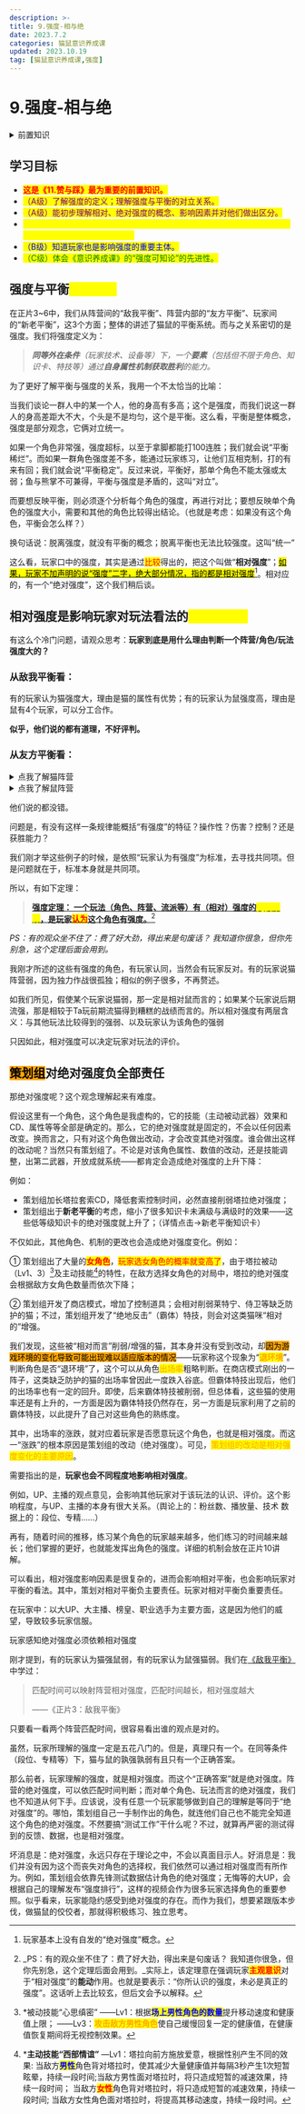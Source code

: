 ```yaml
---
description: >-
title: 9.强度-相与绝
date: 2023.7.2
categories: 猫鼠意识养成课
updated: 2023.10.19
tag: [猫鼠意识养成课,强度]
---
```


# 9.强度-相与绝

<details>

<summary>前置知识</summary>

\[必需][2.胜与负](../part.i-current-abstract/2.win-and-lose.md)

\[建议][3.敌我平衡](../part.ii-balance/3.self-enemy-balance.md)   [4.友方平衡-上](../part.ii-balance/4.style-balance.md)   [5.友方平衡-下](../part.ii-balance/5.-you-fang-ping-heng-xia-shu.md)

</details>

## 学习目标

* <mark style="color:red;">**这是《11.赞与踩》最为重要的前置知识。**</mark>
* <mark style="color:purple;">（A级）了解强度的定义；理解强度与平衡的对立关系。</mark>
* <mark style="color:purple;">（A级）能初步理解相对、绝对强度的概念、影响因素并对他们做出区分。</mark>
* <mark style="color:yellow;">（S级）开始意识到相对强度对玩法的风评起决定性作用，能初步运用该理论看待玩家对强度的看法及言论。</mark>
* <mark style="color:blue;">（B级）知道玩家也是影响强度的重要主体。</mark>
* <mark style="color:green;">（C级）体会《意识养成课》的“强度可知论”的先进性。</mark>

## 强度与平衡<mark style="color:yellow;">对立统一</mark>

&#x20;       在正片3\~6中，我们从阵营间的“敌我平衡”、阵营内部的“友方平衡”、玩家间的“新老平衡”，这3个方面；整体的讲述了猫鼠的平衡系统。而与之关系密切的是强度。我们将强度定义为：

> _**同等外在条件**（玩家技术、设备等）下，一个**要素**（包括但不限于角色、知识卡、特技等）通过**自身属性机制获取胜利**的能力。_

为了更好了解平衡与强度的关系，我用一个不太恰当的比喻：

&#x20;       当我们谈论一群人中的某一个人，他的身高有多高；这个是强度，而我们说这一群人的身高差距大不大，个头是不是均匀，这个是平衡。这么看，平衡是整体概念，强度是部分观念，它俩对立统一。

&#x20;       如果一个角色非常强，强度超标，以至于拿脚都能打100连胜；我们就会说“平衡稀烂”。而如果一群角色强度差不多，能通过玩家练习，让他们互相克制，打的有来有回；我们就会说“平衡稳定”。反过来说，平衡好，那单个角色不能太强或太弱；鱼与熊掌不可兼得，平衡与强度是矛盾的，这叫“对立”。

&#x20;       而要想反映平衡，则必须逐个分析每个角色的强度，再进行对比；要想反映单个角色的强度大小，需要和其他的角色比较得出结论。（也就是考虑：如果没有这个角色，平衡会怎么样？）

&#x20;       换句话说：脱离强度，就没有平衡的概念；脱离平衡也无法比较强度。这叫“统一”

&#x20;       这么看，玩家口中的强度，其实是通过<mark style="color:red;">比较</mark>得出的，把这个叫做“**相对强度**”；[<mark style="background-color:yellow;">如果，玩家不加声明的说“强度”二字，绝大部分情况，指的都是相对强度</mark>](#user-content-fn-1)[^1]。相对应的，有一个“绝对强度”，这个我们稍后谈。

## 相对强度是影响玩家对玩法看法的<mark style="color:yellow;">决定性因素</mark>

有这么个冷门问题，请观众思考：**玩家到底是用什么理由判断一个阵营/角色/玩法强度大的？**

### 从敌我平衡看：

有的玩家认为猫强度大，理由是猫的属性有优势；有的玩家认为鼠强度高，理由是鼠有4个玩家，可以分工合作。

**似乎，他们说的都有道理，不好评判。**

### 从友方平衡看：

<details>

<summary>点我了解猫阵营</summary>

*   有的玩家认为汤姆、塔拉这类**前期流**猫强度高：理由是免控、操作容易和被动技能、套索机动性高。

    此外，前期流能为猫争取较多的获胜机会。
* 有的玩家认为图多盖洛（香水、甲油）、以及佩戴铜暴卡组的**后期流**强度高，理由是不需要较高操作就可打出团灭。

</details>

<details>

<summary>点我了解鼠阵营</summary>

鼠阵营中，有的玩家认为开局送的杰瑞强度高，理由是操作较容易；

也有玩家认为限定角色强度高，是因为它们能打团，干扰控制频繁。

</details>

他们说的都没错。

问题是，有没有这样一条规律能概括“有强度”的特征？操作性？伤害？控制？还是获胜能力？

我们刚才举这些例子的时候，是依照“玩家认为有强度”为标准，去寻找共同项。但是问题就在于，标准本身就是共同项。

所以，有如下定理：

> [**强度定理： 一个玩法（角色、阵营、流派等）有（相对）强度的**<mark style="color:yellow;">**充要条件**</mark>**，是玩家**<mark style="color:red;">**认为**</mark>**这个角色有强度。**](#user-content-fn-2)[^2]

_PS：有的观众坐不住了：费了好大劲，得出来是句废话？ 我知道你很急，但你先别急，这个定理后面会用到。_

我刚才所述的这些有强度的角色，有玩家认同，当然会有玩家反对。有的玩家说猫阵营弱，因为独力作战很孤独；相似的例子很多，不再赘述。

如我们所见，假使某个玩家说猫弱，那一定是相对鼠而言的；如果某个玩家说后期流强，那是相较于Ta玩前期流猫得到糟糕的战绩而言的。所以相对强度有两层含义：与其他玩法比较得到的强弱、以及玩家认为该角色的强弱

只因如此，相对强度可以决定玩家对玩法的评价。

&#x20;

## <mark style="background-color:orange;">策划组</mark>对绝对强度负全部责任

&#x20;       那绝对强度呢？这个观念理解起来有难度。

&#x20;       假设这里有一个角色，这个角色是我虚构的，它的技能（主动被动武器）效果和CD、属性等等全部是确定的。那么，它的绝对强度就是固定的，不会以任何因素改变。换而言之，只有对这个角色做出改动，才会改变其绝对强度。谁会做出这样的改动呢？当然只有策划组了。不论是对该角色属性、数值的改动，还是技能调整，出第二武器，开放成就系统——都肯定会造成绝对强度的上升下降：

例如：

* 策划组加长塔拉套索CD，降低套索控制时间，必然直接削弱塔拉绝对强度；
* 策划组出于**新老平衡**的考虑，缩小了很多知识卡未满级与满级时的效果——这些低等级知识卡的绝对强度就上升了；（详情点击→新老平衡知识卡）

不仅如此，其他角色、机制的更改也会造成绝对强度变化。例如：

①    策划组出了大量的<mark style="color:red;">**女角色**</mark>，<mark style="color:red;">玩家选女角色的概率就变高了</mark>，由于塔拉被动（Lv1、3）[^3]及主动技能[^4]的特性，在敌方选择女角色的对局中，塔拉的绝对强度会根据敌方女角色数量而依次下降；

②    策划组开发了商店模式，增加了控制道具；会相对削弱莱特宁、侍卫等缺乏防护的猫；不过，策划组开发了“绝地反击”（霸体）特技，则会对这类猫咪“相对的”增强。

&#x20;       我们发现，这些被“相对而言”削弱/增强的猫，其本身并没有受到改动，却<mark style="background-color:orange;">因为游戏环境的变化导致可能出现难以适应版本的情况</mark>——玩家称这个现象为“<mark style="color:orange;">**退环境**</mark>”。判断角色是否“退环境”了，这个可以从角色<mark style="color:orange;">出场率</mark>粗略判断。在商店模式刚出的一阵子，这类缺乏防护的猫的出场率曾因此一度跌入谷底。但霸体特技出现后，他们的出场率也有一定的回升。即使，后来霸体特技被削弱，但总体看，这些猫的使用率还是有上升的，一方面是因为霸体特技仍然存在，另一方面是玩家利用了之前的霸体特技，以此提升了自己对这些角色的熟练度。

&#x20;       其中，出场率的涨跌，就对应着玩家是否愿意玩这个角色，也就是相对强度。而这一“涨跌”的根本原因是策划组的改动（绝对强度）。可见，<mark style="color:orange;">策划组的改动是相对强度变化的主要原因</mark>。

&#x20;       需要指出的是，**玩家也会不同程度地影响相对强度**。

&#x20;       例如，UP、主播的观点意见，会影响其他玩家对于该玩法的认识、评价。这个影响程度，与UP、主播的本身有很大关系。（舆论上的：粉丝数、播放量、技术 数据上的：段位、专精……）

&#x20;       再有，随着时间的推移，练习某个角色的玩家越来越多，他们练习的时间越来越长；他们掌握的更好，也就能发挥出角色的强度。详细的机制会放在正片10讲解。

可以看出，相对强度影响因素是很复杂的，进而会影响相对平衡，也会影响玩家对平衡的看法。其中，策划对相对平衡负主要责任。玩家对相对平衡负重要责任。

在玩家中：以大UP、大主播、榜皇、职业选手为主要方面，这是因为他们的威望，导致较多玩家信服。

玩家感知绝对强度必须依赖相对强度

刚才提到，有的玩家认为猫强鼠弱，有的玩家认为鼠强猫弱。我们在[《敌我平衡》](../part.ii-balance/3.self-enemy-balance.md#pi-pei-shi-jian-ke-yi-ying-she-zhen-ying-xiang-dui-qiang-du)中学过：

> 匹配时间可以映射阵营相对强度，匹配时间越长，相对强度越大
>
> ——《正片3：敌我平衡》

&#x20;       只要看一看两个阵营匹配时间，很容易看出谁的观点是对的。

&#x20;       虽然，玩家所理解的强度一定是五花八门的。但是，真理只有一个。在同等条件（段位、专精等）下，猫与鼠的孰强孰弱有且只有一个正确答案。

&#x20;       那么前者，玩家理解的强度，就是相对强度。而这个“正确答案”就是绝对强度。阵营的绝对强度，可以依匹配时间判断；而对单个角色、玩法而言的绝对强度，我们也不知道从何下手。应该说，没有任意一个玩家能够做到自己的理解是等同于“绝对强度”的。哪怕，策划组自己一手制作出的角色，就连他们自己也不能完全知道这个角色的绝对强度。不然要搞“测试工作”干什么呢？不过，就算再严密的测试得到的反馈、数据，也是相对强度。

&#x20;       坏消息是：绝对强度，永远只存在于理论之中，不会以真面目示人。好消息是：我们并没有因为这个而丧失对角色的选择权，我们依然可以通过相对强度而有所作为。例如，策划组会依靠先锋测试数据估计角色的绝对强度；无悔等的大UP，会根据自己的理解发布“强度排行”，这样的视频会作为很多玩家选择角色的重要参照。似乎看来，玩家能隐约感受到绝对强度的存在。而作为我们，想要紧跟版本步伐，做猫鼠的佼佼者，那就得积极练习、独立思考。

[^1]: 玩家基本上没有自发的“绝对强度”概念。

[^2]: _PS：有的观众坐不住了：费了好大劲，得出来是句废话？ 我知道你很急，但你先别急，这个定理后面会用到。_实际上，该定理意在强调玩家<mark style="color:red;">**主观意识**</mark>对于“相对强度”的**能动**作用。也就是要表示：“你所认识的强度，未必是真正的强度”。这话听上去比较玄，但后文会予以解释。

[^3]: \*被动技能“心思缜密”&#x20;——Lv1：根据<mark style="color:blue;">**场上男性角色的数量**</mark>提升移动速度和健康值上限；&#x20;——Lv3：<mark style="color:orange;">**攻击敌方男性角色**</mark>使自己缓慢回复一定的健康值，在健康值恢复期间将无视控制效果。

[^4]: \***主动技能“西部情谊”**&#x20;—Lv1：塔拉向前方施放爱意，根据性别产生不同的效果:&#x20;当敌方<mark style="color:blue;">**男性**</mark>角色背对塔拉时，使其减少大量健康值并每隔3秒产生1次短暂眩晕，持续一段时间;当敌方男性面对塔拉时，将只造成短暂的减速效果，持续一段时间；&#x20;当敌方<mark style="color:red;">**女性**</mark>角色背对塔拉时，将只造成短暂的减速效果，持续一段时间; 当敌方女性角色面对塔拉时，将提高其移动速度，持续一段时间。

